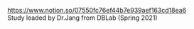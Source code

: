 https://www.notion.so/07550fc76ef44b7e939aef163cd18ea6 <br>
Study leaded by Dr.Jang from DBLab (Spring 2021)
